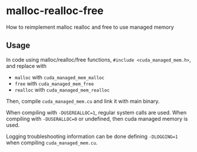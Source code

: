 # malloc-realloc-free
How to reimplement malloc realloc and free to use managed memory

## Usage

In code using malloc/realloc/free functions, `#include <cuda_managed_mem.h>`, and replace with

 * `malloc` with `cuda_managed_mem_malloc`
 * `free` with `cuda_managed_mem_free`
 * `realloc` with `cuda_managed_mem_realloc`

Then, compile `cuda_managed_mem.cu` and link it with main binary.


When compiling with `-DUSEREALLOC=1`, regular system calls are used. When compiling with `-DUSERALLOC=0` or undefined, then cuda managed memory is used.

Logging troubleshooting information can be done defining `-DLOGGING=1` when compiling `cuda_managed_mem.cu`.